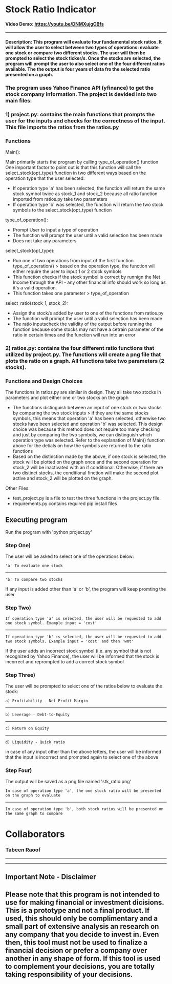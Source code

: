 # Stock Ratio Indicator
#### Video Demo:  <https://youtu.be/DNMXujgOBfs>
---
#### Description: This program will evaluate four fundamental stock ratios. It will allow the user to select between two types of operations: evaluate one stock or compare two different stocks. The user will then be prompted to select the stock ticker/s. Once the stocks are selected, the program will prompt the user to also select one of the four different ratios available. The the output is four years of data fro the selected ratio presented on a graph.

### The program uses Yahoo Finance API (yfinance) to get the stock company information. The project is devided into two main files:


### 1)  project.py: contains the main functions that prompts the user for the inputs and checks for the correctness of the input. This file imports the ratios from the ratios.py

### Functions

Main():

Main primarily starts the program by calling type_of_operation() function
One important factor to point out is that this function will call the select_stock(opt_type) function in two different ways based on the operation type that the user selected:
- If operation type 'a' has been selected, the function will return the same stock symbol twice as stock_1 and stock_2 because all ratio function imported from ratios.py take two parameters
- If operation type 'b' was selected, the function will return the two stock symbols to the select_stock(opt_type) function


type_of_operation():
- Prompt User to input a type of operation
- The function will prompt the user until a valid selection has been made
- Does not take any parameters


select_stock(opt_type):
- Run one of two operations from input of the first function type_of_operation() > based on the operation type, the function will either require the user to input 1 or 2 stock symbols
- This function checks if the stock symbol is correct by runnign the Net Income through the API - any other financial info should work so long as it's a valid operation.
- This function takes one parameter > type_of_operation


select_ratio(stock_1, stock_2):
- Assign the stock/s added by user to one of the functions from ratios.py
- The function will prompt the user until a valid selection has been made
- The ratio inputscheck the validity of the output before running the function because some stocks may not have a cetrain parameter of the ratio in certain times and the function will run into an error



### 2) ratios.py: contains the four different ratio functions that utilized by project.py. The functions will create a png file that plots the ratio on a graph. All functions take two parameters (2 stocks).


### Functions and Design Choices

The functions in ratios.py are similar in design. They all take two stocks in parameters and plot either one or two stocks on the graph
- The functions distinguish between an input of one stock or two stocks by comparing the two stock inputs > if they are the same stocks symbols, this means that operation 'a' has been selected, otherwise two stocks have been selected and operation 'b' was selected. This design choice was because this method does not require too many checking and just by comparing the two symbols, we can distinguish which operation type was selected. Refer to the explanation of Main() function above for the detials on how the symbols are returned to the ratio functions
- Based on the distinction made by the above, if one stock is selected, the stock will be plotted on the graph once and the second operation for stock_2 will be inactivated with an if conditional. Otherwise, if there are two distinct stocks, the conditional finction will make the second plot active and stock_2 will be plotted on the graph.


Other Files:
- test_project.py is a file to test the three functions in the project.py file.
- requirements.py contains required pip install files

## Executing program

Run the program with 'python project.py'


### Step One)

The user will be asked to select one of the operations below:

    'a' To evaluate one stock
---
    'b' To compare two stocks

If any input is added other than 'a' or 'b', the program will keep promting the user


### Step Two)

    If operation type 'a' is selected, the user will be requested to add one stock symbol. Example input = 'cost'
---
    If operation type 'b' is selected, the user will be requested to add two stock symbols. Example input = 'cost' and then 'wmt'

If the user adds an incorrect stock symbol (i.e. any symbol that is not recognized by Yahoo Finance), the user will be informed that the stock is incorrect and reprompted to add a correct stock symbol


### Step Three)

The user will be prompted to select one of the ratios below to evaluate the stock:

    a) Profitability - Net Profit Margin
---
    b) Leverage - Debt-to-Equity
---
    c) Return on Equity
---
    d) Liquidity - Quick ratio


in case of any input other than the above letters, the user will be informed that the input is incorrect and prompted again to select one of the above

### Step Four)

The output will be saved as a png file named 'stk_ratio.png'

    In case of operation type 'a', the one stock ratio will be presented on the graph to evaluate
---
    In case of operation type 'b', both stock ratios will be presented on the same graph to compare



# Collaborators

### Tabeen Raoof

---
---

## Important Note - Disclaimer

Please note that this program is not intended to use for making financial or investment dicisions. This is a prototype and not a final product.
If used, this  should only be complimentary and a small part of extensive analysis an research on any company that you decide to invest in. Even then, this tool must not be used to finalize a financial decision or prefer a company over another in any shape of form. If this tool is used to complement your decisions, you are totally taking responsibility of your decisions.
---
